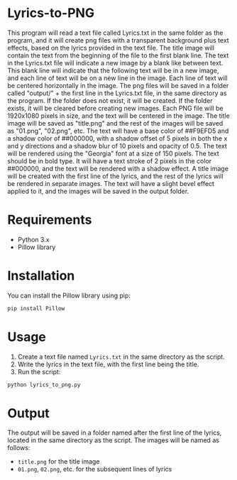 # Lyrics-to-PNG
This program will read a text file called Lyrics.txt in the same folder as the program, and it will create png files with a transparent background plus text effects, based on the lyrics provided in the text file.
The title image will contain the text from the beginning of the file to the first blank line.
The text in the Lyrics.txt file will indicate a new image by a blank like between text.
This blank line will indicate that the following text will be in a new image, and each line of text will be on a new line in the image.
Each line of text will be centered horizontally in the image.
The png files will be saved in a folder called "output/" + the first line in the Lyrics.txt file, in the same directory as the program.
If the folder does not exist, it will be created.
If the folder exists, it will be cleared before creating new images.
Each PNG file will be 1920x1080 pixels in size, and the text will be centered in the image.
The title image will be saved as "title.png" and the rest of the images will be saved as "01.png", "02.png", etc.
The text will have a base color of ##F9EFD5 and a shadow color of ##000000, with a shadow offset of 5 pixels in both the x and y directions and a shadow blur of 10 pixels and opacity of 0.5.
The text will be rendered using the "Georgia" font at a size of 150 pixels.
The text should be in bold type.
It will have a text stroke of 2 pixels in the color ##000000, and the text will be rendered with a shadow effect.
A title image will be created with the first line of the lyrics, and the rest of the lyrics will be rendered in separate images.
The text will have a slight bevel effect applied to it, and the images will be saved in the output folder.
# Requirements
- Python 3.x
- Pillow library
# Installation
You can install the Pillow library using pip:
```bash
pip install Pillow
```
# Usage
1. Create a text file named `Lyrics.txt` in the same directory as the script.
2. Write the lyrics in the text file, with the first line being the title.
3. Run the script:
```bash
python lyrics_to_png.py
```
# Output
The output will be saved in a folder named after the first line of the lyrics, located in the same directory as the script. The images will be named as follows:
- `title.png` for the title image
- `01.png`, `02.png`, etc. for the subsequent lines of lyrics




